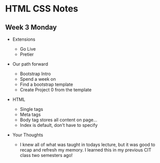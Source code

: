 # HTML CSS Notes

## Week 3 Monday

- Extensions 
    - Go Live
    -  Pretier
- Our path forward
    - Bootstrap Intro
    - Spend a week on 
    -  Find a bootstrap template 
    - Create Project 0 from the template

- HTML 
    - Single tags 
    - Meta tags 
    - Body tag stores all content on page...
    - Index is default, don't have to specify

- Your Thoughts
    - I knew all of what was taught in todays lecture, but it was good to recap and refresh my memory. I learned this in my previous CIT class two semesters  ago! 